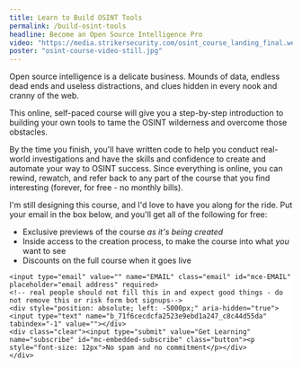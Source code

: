 ```yaml
---
title: Learn to Build OSINT Tools
permalink: /build-osint-tools
headline: Become an Open Source Intelligence Pro
video: "https://media.strikersecurity.com/osint_course_landing_final.webm"
poster: "osint-course-video-still.jpg"
---
```


<!-- TODO set up youtube embedding instead of placeholder -->

<!-- Google Experiments -->
<style>.async-hide { opacity: 0 !important} </style>
<script>(function(a,s,y,n,c,h,i,d,e){s.className+=' '+y;h.start=1*new Date;
h.end=i=function(){s.className=s.className.replace(RegExp(' ?'+y),'')};
(a[n]=a[n]||[]).hide=h;setTimeout(function(){i();h.end=null},c);h.timeout=c;
})(window,document.documentElement,'async-hide','dataLayer',500,
{'GTM-TT7S4LG':true});</script>

Open source intelligence is a delicate business. Mounds of data, endless dead ends and useless distractions, and clues hidden in every nook and cranny of the web.

This online, self-paced course will give you a step-by-step introduction to building your own tools to tame the OSINT wilderness and overcome those obstacles.

By the time you finish, you'll have written code to help you conduct real-world investigations and have the skills and confidence to create and automate your way to OSINT success. Since everything is online, you can rewind, rewatch, and refer back to any part of the course that you find interesting (forever, for free - no monthly bills).

I'm still designing this course, and I'd love to have you along for the ride. Put your email in the box below, and you'll get all of the following for free:

* Exclusive previews of the course *as it's being created*
* Inside access to the creation process, to make the course into what *you* want to see
* Discounts on the full course when it goes live

<!-- Begin MailChimp Signup Form -->
<link href="//cdn-images.mailchimp.com/embedcode/horizontal-slim-10_7.css" rel="stylesheet" type="text/css">
<style type="text/css">
	#mc_embed_signup{background:#fff; clear:left; font:14px Helvetica,Arial,sans-serif; width:100%;}
  #mc-embedded-subscribe.button{background-color:#b65555; height:60px; font-size: 24px;}
  #mc-embedded-subscribe.button:hover{background: #bc6e6e;}
  #mc_embed_signup input.email{height:60px; font-size: 20px;}
	/* Add your own MailChimp form style overrides in your site stylesheet or in this style block.
	   We recommend moving this block and the preceding CSS link to the HEAD of your HTML file. */
</style>
<div id="mc_embed_signup">
<form action="//strikersecurity.us13.list-manage.com/subscribe/post?u=71f6cecdcfa2523e9ebd1a247&amp;id=c8c44d55da" method="post" id="mc-embedded-subscribe-form" name="mc-embedded-subscribe-form" class="validate" target="_blank" novalidate>
    <div id="mc_embed_signup_scroll">

	<input type="email" value="" name="EMAIL" class="email" id="mce-EMAIL" placeholder="email address" required>
    <!-- real people should not fill this in and expect good things - do not remove this or risk form bot signups-->
    <div style="position: absolute; left: -5000px;" aria-hidden="true"><input type="text" name="b_71f6cecdcfa2523e9ebd1a247_c8c44d55da" tabindex="-1" value=""></div>
    <div class="clear"><input type="submit" value="Get Learning" name="subscribe" id="mc-embedded-subscribe" class="button"><p style="font-size: 12px">No spam and no commitment</p></div>
    </div>
</form>
</div>



<script type="text/javascript" defer="defer">
  $(document).ready(function() {
    $( "#mc-embedded-subscribe" ).click(function() {
      fbq('track', 'Lead', {});
      ga('send', 'event', 'MailingList', 'signup', 'OSINT Automation Course');
      window._dcq = window._dcq || [];
      window._dcq.push(["track", "OSINT Course Info Signup"]);
    });
  });
</script>


<!--End mc_embed_signup-->
